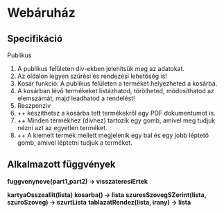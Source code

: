 # Webáruház

## Specifikáció
Publikus 
1. A publikus felületen div-ekben jelenítsük meg az adatokat.
2. Az oldalon legyen szűrési és rendezési lehetőség is!
3. Kosár funkció:  A publikus felületen a terméket helyezheted a kosárba.
4. A kosárban lévő termékeket listázhatod, törölheted, módosíthatod az elemszámát, majd leadhatod a rendelést!
5. Reszponzív
6. ++ készíthetsz a kosárba tett termékekről egy PDF dokumentumot is. 
7. ++ Minden termékhez (divhez) tartozik egy gomb, amivel meg tudjuk nézni azt az egyetlen terméket.
8. ++ A kiemelt termék mellett megjelenik egy bal és egy jobb léptető gomb, amivel léptetni tudjuk a terméket.

## Alkalmazott függvények

**fuggvenyneve(part1,part2) -> visszateresiErtek**

**kartyaOsszeallit(lista)**
**kosarba() -> lista**
**szuresSzovegSZerint(lista, szuroSzoveg) -> szurtLista**
**tablazatRendez(lista, irany) -> lista**
